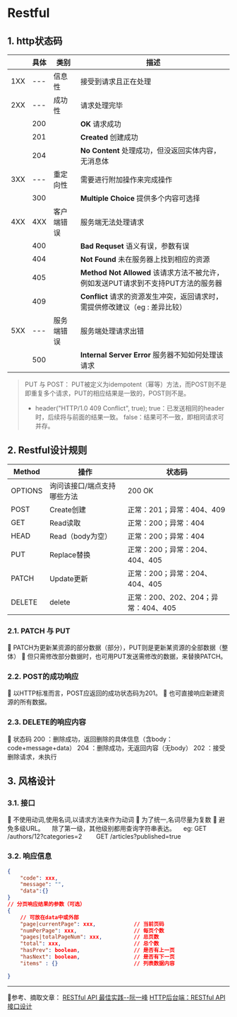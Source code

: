# Restful

## 1. http状态码

||具体|类别|描述|
|-|-|-|-|
|1XX|---|信息性|接受到请求且正在处理|
|2XX|---|成功性|请求处理完毕|
||200|| **OK** 请求成功|
||201|| **Created** 创建成功|
||204|| **No Content** 处理成功，但没返回实体内容，无消息体|
|3XX|---|重定向性|需要进行附加操作来完成操作|
||300|| **Multiple Choice** 提供多个内容可选择|
|4XX|4XX|客户端错误|服务端无法处理请求|
||400|| **Bad Requset** 语义有误，参数有误|
||404|| **Not Found** 未在服务器上找到相应的资源|
||405|| **Method Not Allowed** 该请求方法不被允许，例如发送PUT请求到不支持PUT方法的服务器|
||409||**Conflict** 请求的资源发生冲突，返回请求时，需提供修改建议（eg : 差异比较）|
|5XX|---|服务端错误|服务端处理请求出错|
||500|| **Internal Server Error** 服务器不知如何处理该请求|
> PUT 与 POST：
> PUT被定义为idempotent（幂等）方法，而POST则不是
> 即重复多个请求，PUT的相应结果是一致的，POST则不是。
>
> - header("HTTP/1.0 409 Conflict", true);
> true：已发送相同的header时，后续将与前面的结果一致。
> false：结果可不一致，即相同请求可并存。

## 2. Restful设计规则

|Method|操作|状态码|
|-|-|-|
|OPTIONS|询问该接口/端点支持哪些方法|200 OK|
|POST|Create创建| 正常：201；异常：404、409  |
|GET|Read读取| 正常：200；异常：404  |
|HEAD|Read（body为空）| 正常：200；异常：404  |
|PUT|Replace替换| 正常：200；异常：204、404、405  |
|PATCH|Update更新| 正常：200；异常：204、404、405  |
|DELETE|delete| 正常：200、202、204；异常：404、405  |

### 2.1. PATCH 与 PUT

🔹 PATCH为更新某资源的部分数据（部分），PUT则是更新某资源的全部数据（整体）
🔹 但只需修改部分数据时，也可用PUT发送需修改的数据，来替换PATCH。

### 2.2. POST的成功响应

🔹 以HTTP标准而言，POST应返回的成功状态码为201。
🔹 也可直接响应新建资源的所有数据。

### 2.3. DELETE的响应内容

🔹 状态码
200 ：删除成功，返回删除的具体信息（含body：code+message+data）
204 ：删除成功，无返回内容（无body）
202 ：接受删除请求，未执行

## 3. 风格设计

### 3.1. 接口

🔹 不使用动词,使用名词,以请求方法来作为动词
🔹 为了统一,名词尽量为复数
🔹 避免多级URL。
&emsp;除了第一级，其他级别都用查询字符串表达。
&emsp;eg: GET /authors/12?categories=2
&emsp;&emsp;GET /articles?published=true

### 3.2. 响应信息

```json
{
    "code": xxx,
    "message": "",
    "data":{}
}
// 分页响应结果的参数（可选）
{
    // 可放在data中或外部
    "page|currentPage": xxx,            // 当前页码
    "numPerPage": xxx,                  // 每页个数
    "pages|totalPageNum": xxx,          // 总页数
    "total": xxx,                       // 总个数
    "hasPrev": boolean,                 // 是否有上一页
    "hasNext": boolean,                 // 是否有下一页
    "items" : {}                        // 列表数据内容

}
```

-----
📘参考、摘取文章：
[RESTful API 最佳实践--阮一峰](http://www.ruanyifeng.com/blog/2018/10/restful-api-best-practices.html)
[HTTP后台端：RESTful API接口设计](https://crifan.github.io/http_restful_api/website/)
